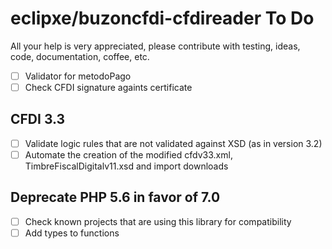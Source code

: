 # eclipxe/buzoncfdi-cfdireader To Do

All your help is very appreciated, please contribute with testing, ideas, code, documentation, coffee, etc.

- [ ] Validator for metodoPago
- [ ] Check CFDI signature againts certificate

## CFDI 3.3

- [ ] Validate logic rules that are not validated against XSD (as in version 3.2)
- [ ] Automate the creation of the modified cfdv33.xml, TimbreFiscalDigitalv11.xsd and import downloads

## Deprecate PHP 5.6 in favor of 7.0

- [ ] Check known projects that are using this library for compatibility
- [ ] Add types to functions
